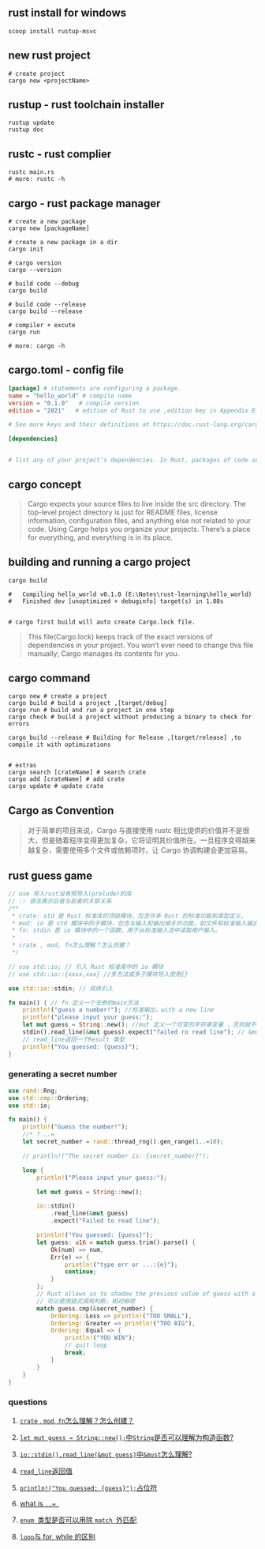 ## rust install for windows

```shell
scoop install rustup-msvc
```

## new rust project

```shell
# create project
cargo new <projectName>
```

## rustup - rust toolchain installer

```shell
rustup update
rustup doc
```

## rustc - rust complier

```shell
rustc main.rs
# more: rustc -h
```

## cargo - rust package manager

```shell
# create a new package
cargo new [packageName]

# create a new package in a dir
cargo init

# cargo version
cargo --version

# build code --debug
cargo build

# build code --release
cargo build --release

# compiler + excute
cargo run

# more: cargo -h
```

## cargo.toml - config file

```toml
[package] # statements are configuring a package.
name = "hello_world" # compile name
version = "0.1.0"   # compile version
edition = "2021"   # edition of Rust to use ,edition key in Appendix E.https://doc.rust-lang.org/book/appendix-05-editions.html

# See more keys and their definitions at https://doc.rust-lang.org/cargo/reference/manifest.html

[dependencies]


# list any of your project’s dependencies. In Rust, packages of code are referred to as crates.
```

## cargo concept

> Cargo expects your source files to live inside the src directory. The top-level project directory is just for README files, license information, configuration files, and anything else not related to your code. Using Cargo helps you organize your projects. There’s a place for everything, and everything is in its place.

## building and running a cargo project

```shell
cargo build

#   Compiling hello_world v0.1.0 (E:\Notes\rust-learning\hello_world)
#   Finished dev [unoptimized + debuginfo] target(s) in 1.08s


# cargo first build will auto create Cargo.lock file.
```

> This file(Cargo.lock) keeps track of the exact versions of dependencies in your project. You won’t ever need to change this file manually; Cargo manages its contents for you.

## cargo command

```shell
cargo new # create a project
cargo build # build a project ,[target/debug]
cargo run # build and run a project in one step
cargo check # build a project without producing a binary to check for errors

cargo build --release # Building for Release ,[target/release] ,to compile it with optimizations


# extras
cargo search [crateName] # search crate
cargo add [crateName] # add crate
cargo update # update crate
```

## Cargo as Convention

> 对于简单的项目来说，Cargo 与直接使用 rustc 相比提供的价值并不是很大，但是随着程序变得更加复杂，它将证明其价值所在。一旦程序变得越来越复杂，需要使用多个文件或依赖项时，让 Cargo 协调构建会更加容易。

## rust guess game

```rust
// use 导入rust没有预导入(prelude)的库
// :: 语法表示后者与前者的关联关系
/**
 * crate: std 是 Rust 标准库的顶级模块，包含许多 Rust 的标准功能和类型定义。
 * mod: io 是 std 模块中的子模块，包含与输入和输出相关的功能，如文件和标准输入输出流等。
 * fn: stdin 是 io 模块中的一个函数，用于从标准输入流中读取用户输入。
 *
 * crate , mod, fn怎么理解？怎么创建？
 */

// use std::io; // 引入 Rust 标准库中的 io 模块
// use std::io::{xxxx,xxx} //多方法或多子模块导入使用{}

use std::io::stdin; // 具体引入

fn main() { // fn 定义一个无参的main方法
    println!("guess a number!"); //标准输出，with a new line
    println!("please input your guess:");
    let mut guess = String::new(); //mut 定义一个可变的字符串变量 ，否则就不能对其进行修改，只能读取
    stdin().read_line(&mut guess).expect("failed ro read line"); // &mut怎么理解？
    // read_line返回一个Result 类型
    println!("You guessed: {guess}");
}
```

### generating a secret number

```rust
use rand::Rng;
use std::cmp::Ordering;
use std::io;

fn main() {
    println!("Guess the number!");
    //* ? ..=
    let secret_number = rand::thread_rng().gen_range(1..=10);

    // println!("The secret number is: {secret_number}");

    loop {
        println!("Please input your guess:");

        let mut guess = String::new();

        io::stdin()
            .read_line(&mut guess)
            .expect("Failed to read line");

        println!("You guessed: {guess}");
        let guess: u16 = match guess.trim().parse() {
            Ok(num) => num,
            Err(e) => {
                println!("type err or ...:{e}");
                continue;
            }
        };
        // Rust allows us to shadow the previous value of guess with a new one.
        // 可以使用链式调用判断，相对麻烦
        match guess.cmp(&secret_number) {
            Ordering::Less => println!("TOO SMALL"),
            Ordering::Greater => println!("TOO BIG"),
            Ordering::Equal => {
                println!("YOU WIN");
                // quit loop
                break;
            }
        }
    }
}

```

### questions

1. [`crate` , `mod`, `fn`怎么理解？怎么创建？](docs/1.md)

2. [`let mut guess = String::new();`中`String`是否可以理解为构造函数?](docs/2.md)

3. [`io::stdin().read_line(&mut guess)`中`&must`怎么理解?](docs/3.md)

4. [`read_line`返回值](docs/4.md)

5. [`println!("You guessed: {guess}");`占位符](docs/5.md)

6. [what is `..= `](docs/6.md)

7. [`enum `类型是否可以用除 `match `外匹配](docs/7.md)

8. [`loop`与 for, while 的区别](docs/8.md)
